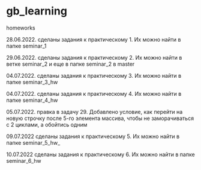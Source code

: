 # gb_learning
homeworks

28.06.2022. сделаны задания к практическому 1. Их можно найти в папке seminar_1

29.06.2022. сделаны задания к практическому 2. Их можно найти в ветке seminar_2 и еще в папке seminar_2 в master

04.07.2022. сделаны задания к практическому 3. Их можно найти в папке seminar_3_hw

04.07.2022. сделаны задания к практическому 4. Их можно найти в папке seminar_4_hw

05.07.2022. правка в задачу 29. Добавлено условие, как перейти на новую строчку после 5-го элемента массива, чтобы не заморачиваться с 2 циклами, а обойтись одним

09.07.2022 сделаны задания к практическому 5. Их можно найти в папке seminar_5_hw_

10.07.2022 сделаны задания к практическому 6. Их можно найти в папке seminar_6_hw

